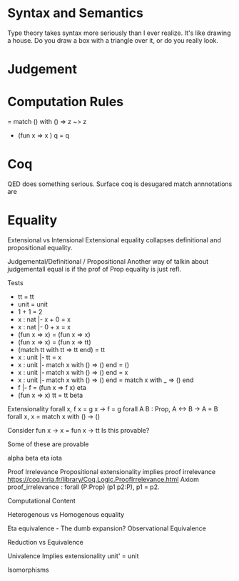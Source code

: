
# Syntax and Semantics

Type theory takes syntax more seriously than I ever realize.
It's like drawing a house. Do you draw a box with a triangle over it, or do you really look.

# Judgement

# Computation Rules

= match () with () => z  ~> z
- (fun x => x ) q = q

# Coq
QED does something serious.
Surface coq is desugared
match annnotations are 

# Equality
Extensional vs Intensional
Extensional equality collapses definitional and propositional equality.

Judgemental/Definitional / Propositional
Another way of talkin about judgementall equal is if the prof of Prop equality is just refl.

Tests
- tt = tt
- unit = unit
- 1 + 1 = 2
- x : nat |- x + 0 = x
- x : nat |- 0 + x = x
- (fun x => x) = (fun x => x)
- (fun x => x) = (fun x => tt)
- (match tt with tt => tt end) = tt
- x : unit |- tt = x
- x : unit |- match x with () => () end = ()
- x : unit |- match x with () => () end = x
- x : unit |- match x with () => () end = match x with _ => () end
- f |- f = (fun x => f x) eta
- (fun x => x) tt = tt    beta





Extensionality
forall x, f x = g x -> f = g
forall A B : Prop, A <-> B -> A = B
forall x, x = match x with () -> ()

Consider 
fun x -> x = fun x -> tt
Is this provable?

Some of these are provable

alpha
beta
eta
iota

Proof Irrelevance
Propositional extensionality implies proof irrelevance
https://coq.inria.fr/library/Coq.Logic.ProofIrrelevance.html
Axiom proof_irrelevance : forall (P:Prop) (p1 p2:P), p1 = p2.

Computational Content

Heterogenous vs Homogenous equality

Eta equivalence - The dumb expansion? Observational Equivalence

Reduction vs Equivalence


Univalence
Implies extensionality
unit' = unit


Isomorphisms

